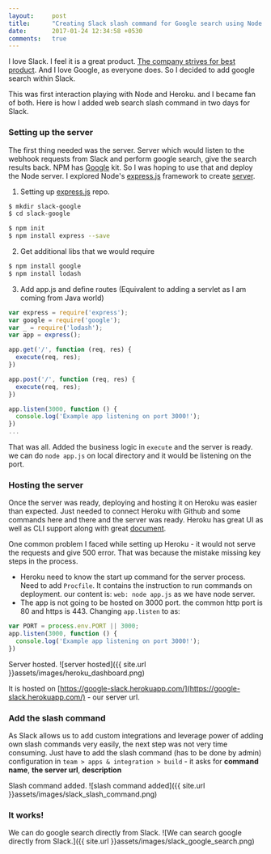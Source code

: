 ```yaml
---
layout:     post
title:      "Creating Slack slash command for Google search using Node and Heroku"
date:       2017-01-24 12:34:58 +0530
comments:   true
---
```

I love Slack. I feel it is a great product. [The company strives for best product](https://slack.engineering/data-wrangling-at-slack-f2e0ff633b69#.qxhj9rsjh). And I love Google, as everyone does. So I decided to add google search within Slack.

This was first interaction playing with Node and Heroku. and I became fan of both. Here is how I added web search slash command in two days for Slack.

### Setting up the server
The first thing needed was the server. Server which would listen to the webhook requests from Slack and perform google search, give the search results back. NPM has [Google](https://www.npmjs.com/package/google) kit. So I was hoping to use that and deploy the Node server. I explored Node's [express.js](http://expressjs.com/) framework to create [server](https://github.com/yogin16/slack-google).

1. Setting up [express.js](http://expressjs.com/en/starter/installing.html) repo.

```bash
$ mkdir slack-google
$ cd slack-google

$ npm init
$ npm install express --save
```

2. Get additional libs that we would require

```bash
$ npm install google
$ npm install lodash
```

3. Add app.js and define routes (Equivalent to adding a servlet as I am coming from Java world)

```javascript
var express = require('express');
var google = require('google');
var _ = require('lodash');
var app = express();

app.get('/', function (req, res) {
  execute(req, res);
})

app.post('/', function (req, res) {
  execute(req, res);
})

app.listen(3000, function () {
  console.log('Example app listening on port 3000!');
})
...
```

That was all. Added the business logic in `execute` and the server is ready. we can do `node app.js` on local directory and it would be listening on the port.

### Hosting the server
Once the server was ready, deploying and hosting it on Heroku was easier than expected. Just needed to connect Heroku with Github and some commands here and there and the server was ready. Heroku has great UI as well as CLI support along with great [document](https://devcenter.heroku.com/articles/git).

One common problem I faced while setting up Heroku - it would not serve the requests and give 500 error. That was because the mistake missing key steps in the process.

- Heroku need to know the start up command for the server process. Need to add `Procfile`. It contains the instruction to run commands on deployment. our content is: `web: node app.js` as we have node server.
- The app is not going to be hosted on 3000 port. the common http port is 80 and https is 443. Changing `app.listen` to as:

```javascript
var PORT = process.env.PORT || 3000;
app.listen(3000, function () {
  console.log('Example app listening on port 3000!');
})
```

Server hosted.
![server hosted]({{ site.url }}assets/images/heroku_dashboard.png)

It is hosted on [https://google-slack.herokuapp.com/](https://google-slack.herokuapp.com/) - our server url.

### Add the slash command
As Slack allows us to add custom integrations and leverage power of adding own slash commands very easily, the next step was not very time consuming.
Just have to add the slash command (has to be done by admin) configuration in `team > apps & integration > build` - it asks for **command name**, **the server url**, **description**

Slash command added.
![slash command added]({{ site.url }}assets/images/slack_slash_command.png)

### It works!
We can do google search directly from Slack.
![We can search google directly from Slack.]({{ site.url }}assets/images/slack_google_search.png)